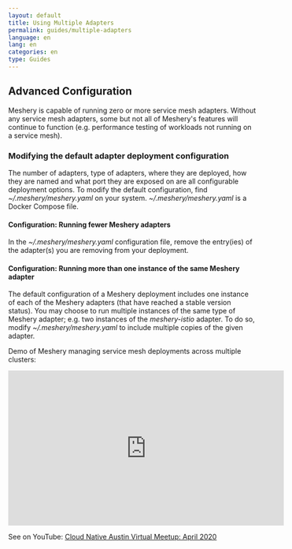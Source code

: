 ```yaml
---
layout: default
title: Using Multiple Adapters
permalink: guides/multiple-adapters
language: en
lang: en
categories: en
type: Guides
---
```


## Advanced Configuration

Meshery is capable of running zero or more service mesh adapters. Without any service mesh adapters, some but not all of Meshery's features will continue to function (e.g. performance testing of workloads not running on a service mesh).

### Modifying the default adapter deployment configuration
The number of adapters, type of adapters, where they are deployed, how they are named and what port they are exposed on are all configurable deployment options. To modify the default configuration, find *~/.meshery/meshery.yaml* on your system. *~/.meshery/meshery.yaml* is a Docker Compose file.

#### Configuration: Running fewer Meshery adapters
In the *~/.meshery/meshery.yaml* configuration file, remove the entry(ies) of the adapter(s) you are removing from your deployment.

#### Configuration: Running more than one instance of the same Meshery adapter

The default configuration of a Meshery deployment includes one instance of each of the Meshery adapters (that have reached a stable version status). You may choose to run multiple instances of the same type of Meshery adapter; e.g. two instances of the *meshery-istio* adapter. To do so, modify *~/.meshery/meshery.yaml* to include multiple copies of the given adapter.

Demo of Meshery managing service mesh deployments across multiple clusters:

<iframe class="container" width="560" height="315" src="https://www.youtube.com/embed/yWPu3vq4vEs?start=5041" frameborder="0" allow="accelerometer; autoplay; encrypted-media; gyroscope; picture-in-picture" allowfullscreen></iframe>

See on YouTube: [Cloud Native Austin Virtual Meetup: April 2020](https://youtu.be/yWPu3vq4vEs?t=5041&list=PL3A-A6hPO2IOpTbdH89qR-4AE0ON13Zie)